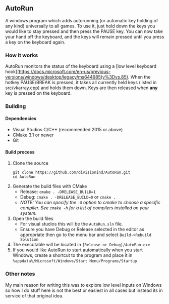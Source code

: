 AutoRun
--------
A windows program which adds autorunning (or automatic key holding of any kind) universally
to all games. To use it, just hold down the keys you would like to stay pressed and then
press the PAUSE key. You can now take your hand off the keyboard, and the keys will remain
pressed until you press a key on the keyboard again.

### How it works
AutoRun monitors the status of the keyboard using a [low level keyboard hook](https://docs.microsoft.com/en-us/previous-versions/windows/desktop/legacy/ms644985(v%3Dvs.85). 
When the hotkey PAUSE/BREAK is pressed, it takes all currently held keys (listed in src/vkarray.cpp) 
and holds them down. Keys are then released when **any** key is pressed on the keyboard.

### Building
#### Dependencies
* Visual Studios C/C++ (recommended 2015 or above)
* CMake 3.1 or newer
* Git

#### Build process
1. Clone the source
    ```
    git clone https://github.com/divisionind/AutoRun.git
    cd AutoRun
    ```
2. Generate the build files with CMake
    * Release: `cmake . -DRELEASE_BUILD=1`
    * Debug: `cmake . -DRELEASE_BUILD=0` or `cmake .`
    * _NOTE: You can specify the `-G` option to cmake to choose a specific compiler. See `cmake -h` 
      for a list of compilers installed on your system._
3. Open the build files
    * For visual studios this will be the `AutoRun.sln` file.
    * Ensure you have Debug or Release selected in the editor as appropriate then go to the menu
      bar and select `Build->Rebuild Solution`
4. The executable will be located in `[Release or Debug]/AutoRun.exe`
5. If you would like AutoRun to start automatically when you start Windows, create a shortcut to
   the program and place it in `%appdata%/Microsoft/Windows/Start Menu/Programs/Startup`

### Other notes
My main reason for writing this was to explore low level inputs on Windows so how
I do stuff here is not the best or easiest in all cases but instead its in service of 
that original idea.